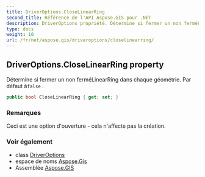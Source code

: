 ```yaml
---
title: DriverOptions.CloseLinearRing
second_title: Référence de l'API Aspose.GIS pour .NET
description: DriverOptions propriété. Détermine si fermer un non ferméLinearRing dans chaque géométrie. Par défaut àfalse .
type: docs
weight: 10
url: /fr/net/aspose.gis/driveroptions/closelinearring/
---
```

## DriverOptions.CloseLinearRing property

Détermine si fermer un non ferméLinearRing dans chaque géométrie. Par défaut à`false` .

```csharp
public bool CloseLinearRing { get; set; }
```

### Remarques

Ceci est une option d'ouverture - cela n'affecte pas la création.

### Voir également

* class [DriverOptions](../)
* espace de noms [Aspose.Gis](../../driveroptions/)
* Assemblée [Aspose.GIS](../../../)


